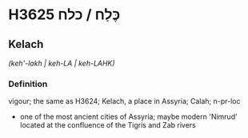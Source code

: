 # H3625 כֶּלַח / כלח

## Kelach

_(keh'-lakh | keh-LA | keh-LAHK)_

### Definition

vigour; the same as H3624; Kelach, a place in Assyria; Calah; n-pr-loc

- one of the most ancient cities of Assyria; maybe modern 'Nimrud' located at the confluence of the Tigris and Zab rivers
